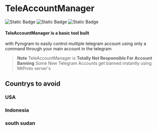 # TeleAccountManager
![Static Badge](https://img.shields.io/badge/Python-green?logo=Python) ![Static Badge](https://img.shields.io/badge/pyrogram-red) ![Static Badge](https://img.shields.io/badge/telegram-tool-blue?logo=telegram)


#### TeleAccountManager is a basic tool built
with Pyrogram to easily control multiple
telegram account using only a command through
your main account in the telegram

>**Note** TeleAccountManager
is **Totally Not Responsible For Account Banning**
Some New Telegram Accounts get banned instantly
using MtProto server's

## Countrys to avoid
### USA
### Indonesia
### south sudan
